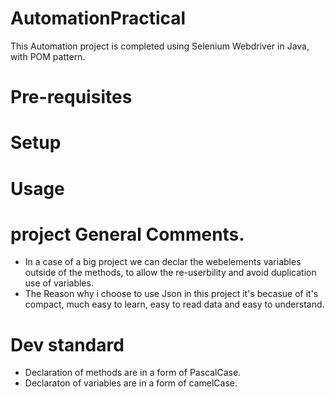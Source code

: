# AutomationPractical
This Automation project is completed using Selenium Webdriver in Java, with POM pattern.

# Pre-requisites

# Setup

# Usage

# project General Comments.

- In a case of a big project we can declar the webelements variables outside of the methods, to allow the re-userbility and avoid duplication use of variables.
- The Reason why i choose to use Json in this project it's becasue of it's compact, much easy to learn, easy to read data and easy to understand.

# Dev standard
- Declaration of methods are in a form of PascalCase.
- Declaraton of variables are in a form of camelCase.
